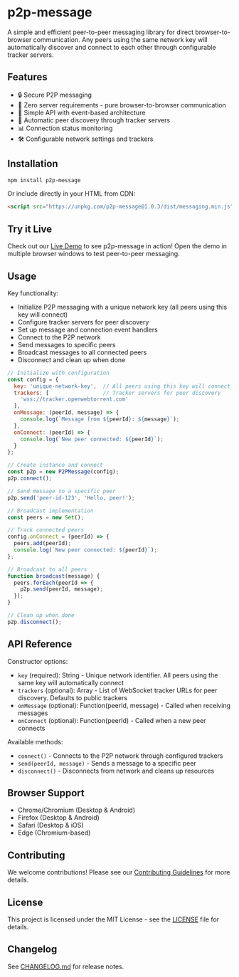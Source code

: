 # p2p-message

A simple and efficient peer-to-peer messaging library for direct browser-to-browser communication. Any peers using the same network key will automatically discover and connect to each other through configurable tracker servers.

## Features

- 🔒 Secure P2P messaging
- 🚀 Zero server requirements - pure browser-to-browser communication
- 🎯 Simple API with event-based architecture
- 📡 Automatic peer discovery through tracker servers
- 📊 Connection status monitoring
- 🛠 Configurable network settings and trackers

## Installation

```bash
npm install p2p-message
```

Or include directly in your HTML from CDN:

```html
<script src="https://unpkg.com/p2p-message@1.0.3/dist/messaging.min.js"></script>
```

## Try it Live

Check out our [Live Demo](https://bhudgens.github.io/p2p-message/example.html) to see p2p-message in action! Open the demo in multiple browser windows to test peer-to-peer messaging.

## Usage

Key functionality:
- Initialize P2P messaging with a unique network key (all peers using this key will connect)
- Configure tracker servers for peer discovery
- Set up message and connection event handlers
- Connect to the P2P network
- Send messages to specific peers
- Broadcast messages to all connected peers
- Disconnect and clean up when done

```javascript
// Initialize with configuration
const config = {
  key: 'unique-network-key',  // All peers using this key will connect
  trackers: [                 // Tracker servers for peer discovery
    'wss://tracker.openwebtorrent.com'
  ],
  onMessage: (peerId, message) => {
    console.log(`Message from ${peerId}: ${message}`);
  },
  onConnect: (peerId) => {
    console.log(`New peer connected: ${peerId}`);
  }
};

// Create instance and connect
const p2p = new P2PMessage(config);
p2p.connect();

// Send message to a specific peer
p2p.send('peer-id-123', 'Hello, peer!');

// Broadcast implementation
const peers = new Set();

// Track connected peers
config.onConnect = (peerId) => {
  peers.add(peerId);
  console.log(`New peer connected: ${peerId}`);
};

// Broadcast to all peers
function broadcast(message) {
  peers.forEach(peerId => {
    p2p.send(peerId, message);
  });
}

// Clean up when done
p2p.disconnect();
```

## API Reference

Constructor options:
- `key` (required): String - Unique network identifier. All peers using the same key will automatically connect
- `trackers` (optional): Array - List of WebSocket tracker URLs for peer discovery. Defaults to public trackers
- `onMessage` (optional): Function(peerId, message) - Called when receiving messages
- `onConnect` (optional): Function(peerId) - Called when a new peer connects

Available methods:
- `connect()` - Connects to the P2P network through configured trackers
- `send(peerId, message)` - Sends a message to a specific peer
- `disconnect()` - Disconnects from network and cleans up resources

## Browser Support

- Chrome/Chromium (Desktop & Android)
- Firefox (Desktop & Android)
- Safari (Desktop & iOS)
- Edge (Chromium-based)

## Contributing

We welcome contributions! Please see our [Contributing Guidelines](CONTRIBUTING.md) for more details.

## License

This project is licensed under the MIT License - see the [LICENSE](LICENSE) file for details.

## Changelog

See [CHANGELOG.md](CHANGELOG.md) for release notes.
